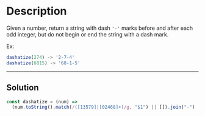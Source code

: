# Description

Given a number, return a string with dash `'-'` marks before and after each odd integer, but do not begin or end the string with a dash mark.

Ex:

```js
dashatize(274) -> '2-7-4'
dashatize(6815) -> '68-1-5'
```

---

## Solution

```js
const dashatize = (num) =>
  (num.toString().match(/([13579]|[02468]+)/g, "$1") || []).join("-") || "NaN";
```
